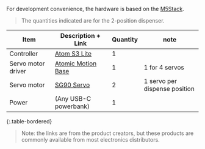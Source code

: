 
For development convenience, the hardware is based on the [M5Stack](https://m5stack.com/).

> The quantities indicated are for the 2-position dispenser.

|Item|Description + Link|Quantity|note|
|---|---|---|---|
|Controller| [Atom S3 Lite](https://shop.m5stack.com/products/atoms3-lite-esp32s3-dev-kit) | 1 | |
|Servo motor driver| [Atomic Motion Base](https://shop.m5stack.com/products/atomic-motion-base-v1-1?variant=46069241282817) | 1 | 1 for 4 servos |
|Servo motor| [SG90 Servo](https://towerpro.com.tw/product/sg90-analog/) | 2 | 1 servo per dispense position |
|Power| (Any USB-C powerbank) | 1| |  
{:.table-bordered}


> Note: the links are from the product creators, but these products are commonly available from most electronics distributors.
